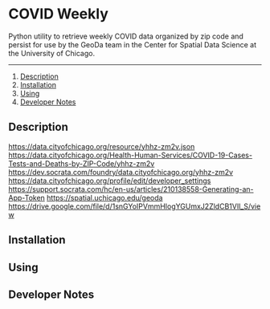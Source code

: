 # COVID Weekly

Python utility to retrieve weekly COVID data organized by zip code and persist for use by the
GeoDa team in the Center for Spatial Data Science at the University of Chicago.

---
1. [Description](#Description)
1. [Installation](#Installation)
1. [Using](#Using)
1. [Developer Notes](#Developer-Notes)

## Description

https://data.cityofchicago.org/resource/yhhz-zm2v.json
https://data.cityofchicago.org/Health-Human-Services/COVID-19-Cases-Tests-and-Deaths-by-ZIP-Code/yhhz-zm2v
https://dev.socrata.com/foundry/data.cityofchicago.org/yhhz-zm2v
https://data.cityofchicago.org/profile/edit/developer_settings
https://support.socrata.com/hc/en-us/articles/210138558-Generating-an-App-Token
https://spatial.uchicago.edu/geoda
https://drive.google.com/file/d/1snGYoIPVmmHIogYGUmxJ2ZldCB1VIl_S/view

## Installation

## Using

## Developer Notes
